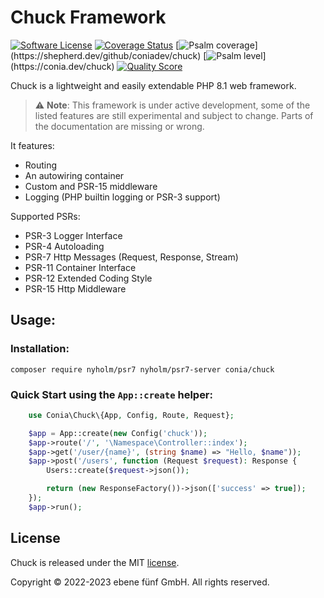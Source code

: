 Chuck Framework
===============

[![Software License](https://img.shields.io/badge/license-MIT-brightgreen.svg)](LICENSE.md)
[![Coverage Status](https://img.shields.io/scrutinizer/coverage/g/coniadev/chuck.svg)](https://scrutinizer-ci.com/g/coniadev/chuck/code-structure)
[![Psalm coverage](https://shepherd.dev/github/coniadev/chuck/coverage.svg?)](https://shepherd.dev/github/coniadev/chuck)
[![Psalm level](https://shepherd.dev/github/coniadev/chuck/level.svg?)](https://conia.dev/chuck)
[![Quality Score](https://img.shields.io/scrutinizer/g/coniadev/chuck.svg)](https://scrutinizer-ci.com/g/coniadev/chuck)

Chuck is a lightweight and easily extendable PHP 8.1 web framework. 

> :warning: **Note**: This framework is under active development, some of the listed features are still experimental and subject to change. Parts of the documentation are missing or wrong. 

It features:

* Routing
* An autowiring container
* Custom and PSR-15 middleware 
* Logging (PHP builtin logging or PSR-3 support)

Supported PSRs:

* PSR-3 Logger Interface
* PSR-4 Autoloading
* PSR-7 Http Messages (Request, Response, Stream)
* PSR-11 Container Interface
* PSR-12 Extended Coding Style
* PSR-15 Http Middleware

## Usage:

### Installation:

    composer require nyholm/psr7 nyholm/psr7-server conia/chuck

### Quick Start using the `App::create` helper:

```php
    use Conia\Chuck\{App, Config, Route, Request};

    $app = App::create(new Config('chuck'));
    $app->route('/', '\Namespace\Controller::index');
    $app->get('/user/{name}', (string $name) => "Hello, $name"));
    $app->post('/users', function (Request $request): Response {
        Users::create($request->json());

        return (new ResponseFactory())->json(['success' => true]);
    });
    $app->run();
```

## License

Chuck is released under the MIT [license](LICENSE.md).

Copyright © 2022-2023 ebene fünf GmbH. All rights reserved.

